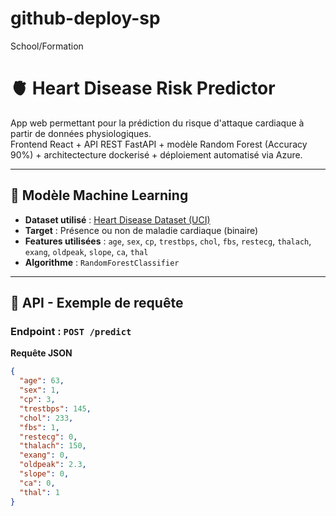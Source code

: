 # github-deploy-sp
School/Formation

# 🫀 Heart Disease Risk Predictor

App web permettant pour la prédiction du risque d'attaque cardiaque à partir de données physiologiques.  
Frontend React + API REST FastAPI + modèle Random Forest (Accuracy 90%) + architectecture dockerisé + déploiement automatisé via Azure.

---

## 🧠 Modèle Machine Learning

- **Dataset utilisé** : [Heart Disease Dataset (UCI)](https://archive.ics.uci.edu/ml/datasets/heart+Disease)
- **Target** : Présence ou non de maladie cardiaque (binaire)
- **Features utilisées** : `age`, `sex`, `cp`, `trestbps`, `chol`, `fbs`, `restecg`, `thalach`, `exang`, `oldpeak`, `slope`, `ca`, `thal`
- **Algorithme** : `RandomForestClassifier`

---

## 🧪 API - Exemple de requête

### Endpoint : `POST /predict`

**Requête JSON**
```json
{
  "age": 63,
  "sex": 1,
  "cp": 3,
  "trestbps": 145,
  "chol": 233,
  "fbs": 1,
  "restecg": 0,
  "thalach": 150,
  "exang": 0,
  "oldpeak": 2.3,
  "slope": 0,
  "ca": 0,
  "thal": 1
}
